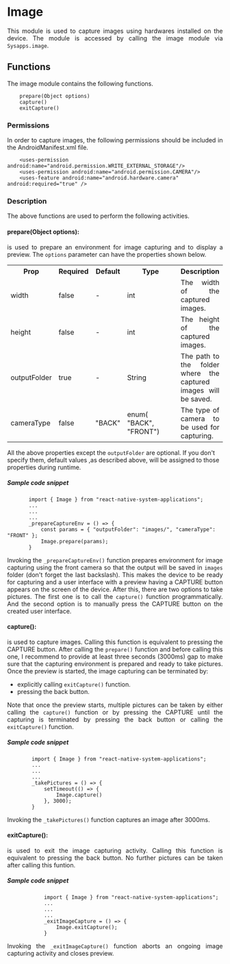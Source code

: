 # Image
<p style = "text-align: justify">This module is used to capture images using hardwares installed on the device. The module is accessed by calling the image module via <code>Sysapps.image</code>.</p> 

## Functions

<p style = "text-align: justify">The image module contains the following functions.</p>

``` 
    prepare(Object options)
    capture()
    exitCapture()
```

### Permissions

<p style = "text-align: justify">In order to capture images, the following permissions should be included in the AndroidManifest.xml file.</p>

```
    <uses-permission android:name="android.permission.WRITE_EXTERNAL_STORAGE"/>
    <uses-permission android:name="android.permission.CAMERA"/>
    <uses-feature android:name="android.hardware.camera" android:required="true" />
```

### Description
<p style = "text-align: justify">The above functions are used to perform the following activities.</p>

#### prepare(Object options): 

<p style = "text-align: justify">is used to prepare an environment for image capturing and to display a preview. The <code>options</code> parameter can have the properties shown below. 
    
<table>
<tr><th>Prop</th><th>Required</th><th>Default</th><th style =  "width: 150px">Type</th><th>Description</th></tr>
<tr><td>width</td><td>false</td><td>-</td><td>int</td><td style = "text-align: justify">The width of the captured images.</td></tr>
<tr><td>height</td><td>false</td><td>-</td><td>int</td><td style = "text-align: justify">The height of the captured images.</td></tr>
<tr><td>outputFolder </td><td>true</td><td>-</td><td>String</td><td style = "text-align: justify">The path to the folder where the captured images will be saved.</td></tr>
<tr><td>cameraType</td><td> false</td><td>"BACK"</td><td>enum( "BACK", "FRONT")</td><td style = "text-align: justify">The type of camera to be used for capturing.</td></tr>
</table>

All the above properties except the <code>outputFolder</code> are optional. If you  don't specify them, default values ,as described above, will be assigned to those properties during runtime.

##### Sample code snippet
 ```
        import { Image } from "react-native-system-applications";
        ...
        ...
        ...
        _prepareCaptureEnv = () => {
        	const params = { "outputFolder": "images/", "cameraType": "FRONT" };
        	Image.prepare(params);
        } 
 ```
<p style = "text-align: justify">Invoking the <code>_prepareCaptureEnv()</code> function prepares environment for image capturing using the front camera so that the output will be saved in <code>images</code> folder (don't forget the last backslash). This makes the device to be ready for capturing and a user interface with a preview having a CAPTURE button appears on the screen of the device. After this, there are two options to take pictures. The first one is to call the <code>capture()</code> function programmatically. And the second option is to manually press the CAPTURE button on the created user interface.</p>

#### capture(): 

<p style = "text-align: justify">is used to capture images. Calling this function is equivalent to pressing the CAPTURE button. After calling the <code>prepare()</code> function and before calling this one, I recommend to provide at least three seconds (3000ms) gap to make sure that the capturing environment is prepared and ready to take pictures. Once the preview is started, the image capturing can be terminated by:</p>

* explicitly calling <code>exitCapture()</code> function.
* pressing the back button.

<p style = "text-align: justify">Note that once the preview starts, multiple pictures can be taken by either calling the <code>capture()</code> function or by pressing the CAPTURE until the capturing is terminated by pressing the back button or calling the <code>exitCapture()</code> function.</p>

##### Sample code snippet
```
        import { Image } from "react-native-system-applications";
        ...
        ...
        ...
        _takePictures = () => {
        	setTimeout(() => {
        		Image.capture()
        	}, 3000);        	
        } 
```

<p style = "text-align: justify">Invoking the <code>_takePictures()</code> function captures an image after 3000ms.</p>


#### exitCapture(): 

<p style = "text-align: justify">is used to exit the image capturing activity. Calling this function is equivalent to pressing the back button. No further pictures can be taken after calling this funtion.</p>

##### Sample code snippet
```
            import { Image } from "react-native-system-applications";
            ...
            ...
            ...
            _exitImageCapture = () => {
                Image.exitCapture();
            } 
```
<p style = "text-align: justify">Invoking the <code>_exitImageCapture()</code> function aborts an ongoing image capturing activity and closes preview.</p>
